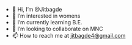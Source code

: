 - 👋 Hi, I’m @Jitbagde
- 👀 I’m interested in womens
- 🌱 I’m currently learning B.E.
- 💞️ I’m looking to collaborate on MNC
- 📫 How to reach me at jitbagde4@gmail.com

<!---
Jitbagde/Jitbagde is a ✨ special ✨ repository because its `README.md` (this file) appears on your GitHub profile.
You can click the Preview link to take a look at your changes.
--->

